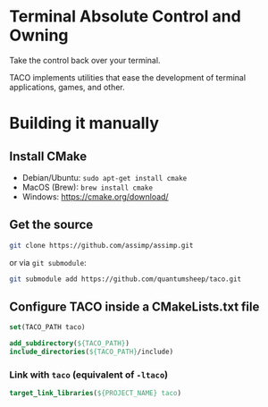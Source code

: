 # Terminal Absolute Control and Owning
Take the control back over your terminal.

TACO implements utilities that ease the development of terminal applications, games, and other.

# Building it manually
## Install CMake
- Debian/Ubuntu: `sudo apt-get install cmake`
- MacOS (Brew): `brew install cmake`
- Windows: https://cmake.org/download/

## Get the source
```bash
git clone https://github.com/assimp/assimp.git
```
or via `git submodule`:
```bash
git submodule add https://github.com/quantumsheep/taco.git
```

## Configure TACO inside a CMakeLists.txt file
```cmake
set(TACO_PATH taco)

add_subdirectory(${TACO_PATH})
include_directories(${TACO_PATH}/include)
```

### Link with `taco` (equivalent of `-ltaco`)
```cmake
target_link_libraries(${PROJECT_NAME} taco)
```
